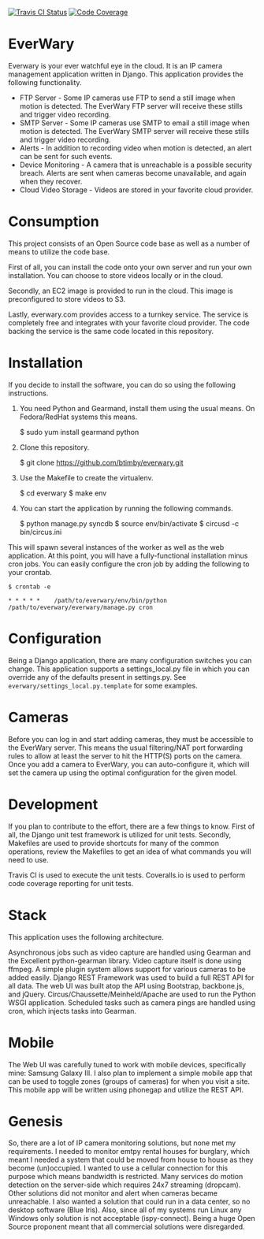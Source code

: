 [![Travis CI Status](https://travis-ci.org/btimby/everwary.png)](https://travis-ci.org/btimby/everwary)
[![Code Coverage](https://coveralls.io/repos/btimby/everwary/badge.png?branch=master)](https://coveralls.io/r/btimby/everwary)

EverWary
========

Everwary is your ever watchful eye in the cloud. It is an IP camera management
application written in Django. This application provides the following functionality.

 * FTP Server - Some IP cameras use FTP to send a still image when motion is
   detected. The EverWary FTP server will receive these stills and trigger
   video recording.
 * SMTP Server - Some IP cameras use SMTP to email a still image when motion
   is detected. The EverWary SMTP server will receive these stills and
   trigger video recording.
 * Alerts - In addition to recording video when motion is detected, an alert
   can be sent for such events.
 * Device Monitoring - A camera that is unreachable is a possible security
   breach. Alerts are sent when cameras become unavailable, and again when they
   recover.
 * Cloud Video Storage - Videos are stored in your favorite cloud provider.

Consumption
===========

This project consists of an Open Source code base as well as a number of
means to utilize the code base.

First of all, you can install the code onto your own server and run your own
installation. You can choose to store videos locally or in the cloud.

Secondly, an EC2 image is provided to run in the cloud. This image is
preconfigured to store videos to S3.

Lastly, everwary.com provides access to a turnkey service. The service is
completely free and integrates with your favorite cloud provider. The code
backing the service is the same code located in this repository.

Installation
============

If you decide to install the software, you can do so using the following
instructions.

1. You need Python and Gearmand, install them using the usual means. On
   Fedora/RedHat systems this means.


    $ sudo yum install gearmand python

2. Clone this repository.


    $ git clone https://github.com/btimby/everwary.git

3. Use the Makefile to create the virtualenv.


    $ cd everwary
    $ make env

4. You can start the application by running the following commands.


    $ python manage.py syncdb
    $ source env/bin/activate
    $ circusd -c bin/circus.ini

This will spawn several instances of the worker as well as the web application.
At this point, you will have a fully-functional installation minus cron jobs.
You can easily configure the cron job by adding the following to your crontab.


    $ crontab -e

    * * * * *    /path/to/everwary/env/bin/python /path/to/everwary/everwary/manage.py cron

Configuration
=============

Being a Django application, there are many configuration switches you can
change. This application supports a settings_local.py file in which you can
override any of the defaults present in settings.py. See
`everwary/settings_local.py.template` for some examples.

Cameras
=======

Before you can log in and start adding cameras, they must be accessible to the
EverWary server. This means the usual filtering/NAT port forwarding rules to
allow at least the server to hit the HTTP(S) ports on the camera. Once you add
a camera to EverWary, you can auto-configure it, which will set the camera up
using the optimal configuration for the given model.

Development
===========

If you plan to contribute to the effort, there are a few things to know. First
of all, the Django unit test framework is utilized for unit tests. Secondly,
Makefiles are used to provide shortcuts for many of the common operations,
review the Makefiles to get an idea of what commands you will need to use.

Travis CI is used to execute the unit tests.
Coveralls.io is used to perform code coverage reporting for unit tests.

Stack
=====

This application uses the following architecture.

Asynchronous jobs such as video capture are handled using Gearman and the
Excellent python-gearman library. Video capture itself is done using ffmpeg.
A simple plugin system allows support for various cameras to be added easily.
Django REST Framework was used to build a full REST API for all data. The web
UI was built atop the API using Bootstrap, backbone.js, and jQuery.
Circus/Chaussette/Meinheld/Apache are used to run the Python WSGI application.
Scheduled tasks such as camera pings are handled using cron, which injects
tasks into Gearman.

Mobile
======

The Web UI was carefully tuned to work with mobile devices, specifically mine:
Samsung Galaxy III. I also plan to implement a simple mobile app that can be
used to toggle zones (groups of cameras) for when you visit a site. This mobile
app will be written using phonegap and utilize the REST API.

Genesis
=======

So, there are a lot of IP camera monitoring solutions, but none met my
requirements. I needed to monitor emtpy rental houses for burglary, which meant
I needed a system that could be moved from house to house as they become
(un)occupied. I wanted to use a cellular connection for this purpose which
means bandwidth is restricted. Many services do motion detection on the
server-side which requires 24x7 streaming (dropcam). Other solutions did not
monitor and alert when cameras became unreachable. I also wanted a solution
that could run in a data center, so no desktop software (Blue Iris). Also,
since all of my systems run Linux any Windows only solution is not acceptable
(ispy-connect). Being a huge Open Source proponent meant that all commercial
solutions were disregarded.